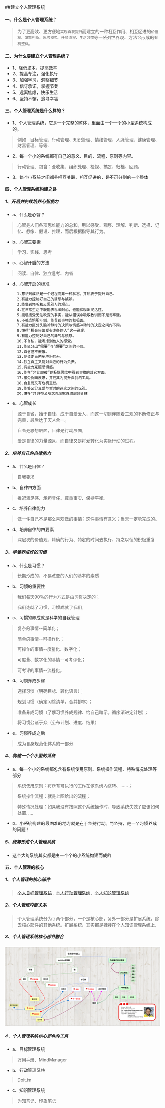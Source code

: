 ##建立个人管理系统

#### 一、什么是个人管理系统？

> 为了更高效、更方便地`实现自我提升`而建立的一种相互作用、相互促进的`价值观、决策判断、思考模式、任务流程、生活习惯`等一系列世界观、方法论形成的`有机整体`。

#### 二、为什么要建立个人管理系统？

* 1、降低成本，提高效率
* 2、提高专注，强化执行
* 3、加强学习，洞察细节
* 4、信守承诺，掌握节奏
* 5、远离焦虑，快乐生活
* 6、坚持不懈，追寻幸福

#### 三、个人管理系统是什么样的？

* 1、个人管理系统，它是一个完整的整体，里面由一个一个的小型系统构成的。
> 例如：目标管理、行动管理、知识管理、情绪管理、人脉管理、健康管理、财富管理、等等.
* 2、每一个小的系统都有自己的意义、目的、流程、原则等内容。
>行动管理、包含：全收集、组织处理、检视、搞定、归档、回顾。

* 3、每个小系统之间都是相互关联、相互促进的，是不可分割的一个整体

#### 四、个人管理系统构建之路

##### 1、开启并持续培养心智能力
* a、什么是心智？
> 心智是人们各项思维能力的总和，用以感受、观察、理解、判断、选择、记忆、想像、假设、推理，而后根据指导其行为。

* b、心智三要素
> 学习、实践、思考

* c、心智开启的方法
> 阅读、自律、独立思考、内省

* d、心智开启的标准

		1.意识到成熟是一个过程而非一种状态，并热衷于提升自己。
		2.有能力控制好自己的猜忌与嫉妒。
		3.能做到倾听和反思别人的观点。
		4.在日常生活中既能表现出耐心，也能体现出灵活性。
		5.能够接受无法改变的事实，能从错误中吸取教训而不是发牢骚。
		6.不被恐惧所吓倒，能看到事物的积极面。
		7.有能力区分头脑冷静时的决策与情感冲动时的决定之间的不同。
		8.懂得“机会只偏爱有准备的人”这一道理。
		9.有能力控制好自己的脾气与愤怒。
		10.不自私，能考虑到他人的感受。
		11.能区分出“需要”与“想要”之间的不同。
		12.自信但不傲慢。
		13.能镇定自若地应对压力。
		14.独立自主又能对自己的行为负责。
		15.有能力克服恐惧感。
		16.能在“非此即彼”的极端思维中看到事物的其它方面。
		17.接受负面反馈，并视其为提升自我的工具。
		18.自重而又有危机意识。
		19.能够区分真爱与暂时的迷恋之间的区别。
		20.懂得“开诚布公地交流是取得进展的关键

* e、心智成长
> 源于自省，始于自律，成于自爱爱人，而这一切则伴随着三观的不断修正与完善，最后达于天人合一。
> 
> 自省是思想层面，自律是行动层面。
> 
> 爱是自律的力量源泉，而自律又是将爱转化为实际行动的过程。

##### 2、培养自己的自律能力
* a、什么是自律？
> 自我要求

* b、自律四方面
> 推迟满足感、承担责任、尊重事实、保持平衡。

* c、培养自律能力
> 做一件自己不是那么喜欢做的事情；这件事情有意义；当天一定能完成的。

* d、培养自律的四要素
> 深层次的价值观、精确的行为、特定的时间去执行、持之以恒的积极重复

##### 3、学着养成好的习惯
* a、什么是习惯？
> 长期形成的，不易改变的人们的基本的素质

* b、习惯的重要性
> 我们每天90%的行为方式是由习惯决定的；
> 
> 我们造就了习惯，习惯成就了我们。

* c、习惯的养成就是科学的自我管理
> 复杂的事情--简单化；
> 
> 简单的事情--可操作化；
> 
> 可操作的事情--度量化、数字化；
> 
> 可度量、数字化的事情--可考评化；
> 
> 可考评的事情--流程化。

* d、习惯养成步骤
> 选择习惯（明确目标、转化语言）；
> 
> 规划习惯（确定习惯清单，合并排序）；
> 
> 准备养成习惯（了解习惯养成规律、给自己暗示，循序渐进定计划）；
> 
> 将习惯公诸于众（公布计划、进度、结果）

* e、习惯养成之后
> 成为自身规范化体系的一部分

##### 4、构建一个个小型的系统
* a、每一个小的系统都包含有系统使用原则、系统操作流程、特殊情况处理等部分
> 系统使用原则：将所有可执行的工作在该系统内流转、……；
> 
> 系统操作流程：就是上图给出的流程；
> 
> 特殊情况处理：如果我没有按照这个系统操作时，导致系统失效了应该如何处置……

* b、小系统构建的最困难的地方就是在于坚持行动。而坚持，是一个习惯养成的问题！

##### 5、统筹形成个人管理系统

* 这个大的系统其实都是由一个个的小系统构建而成的

#### 五、个人管理的核心

##### 1、个人管理的核心部件
> [个人目标管理系统](PGM.md)、[个人行动管理系统](PAM.md)、[个人知识管理系统](PKM.md)

##### 2、个人管理内部关系
> 个人管理系统分为了两个部分，一个是核心部，另外一部分是扩展系统，除去核心部件的其他系统。扩展系统，其实都是挂接在个人知识管理系统上.

##### 3、个人管理系统核心部件融合
![个人管理系统](pms_all.png)

##### 4、个人管理系统核心部件的工具
* a、目标管理系统
> 万用手册、MindManager
* b、行动管理系统
> Doit.im
* c、知识管理系统
> 为知笔记、印象笔记
